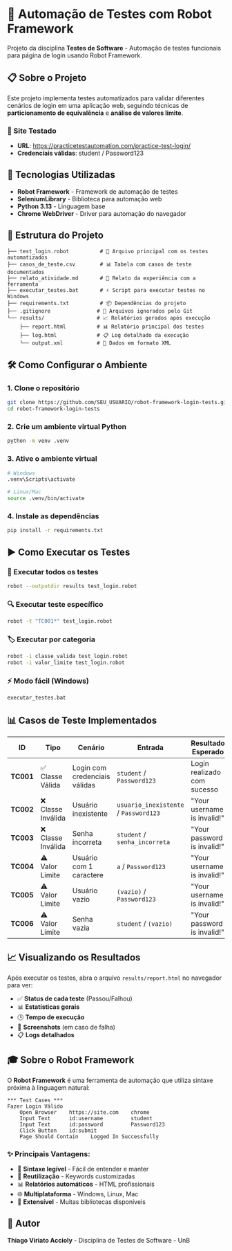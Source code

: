 # 🤖 Automação de Testes com Robot Framework

Projeto da disciplina **Testes de Software** - Automação de testes funcionais para página de login usando Robot Framework.

## 📋 Sobre o Projeto

Este projeto implementa testes automatizados para validar diferentes cenários de login em uma aplicação web, seguindo técnicas de **particionamento de equivalência** e **análise de valores limite**.

### 🎯 Site Testado
- **URL**: https://practicetestautomation.com/practice-test-login/
- **Credenciais válidas**: student / Password123

## 🚀 Tecnologias Utilizadas

- **Robot Framework** - Framework de automação de testes
- **SeleniumLibrary** - Biblioteca para automação web
- **Python 3.13** - Linguagem base
- **Chrome WebDriver** - Driver para automação do navegador

## 📁 Estrutura do Projeto

```
├── test_login.robot          # 🤖 Arquivo principal com os testes automatizados
├── casos_de_teste.csv        # 📊 Tabela com casos de teste documentados
├── relato_atividade.md       # 📝 Relato da experiência com a ferramenta
├── executar_testes.bat       # ⚡ Script para executar testes no Windows
├── requirements.txt          # 📦 Dependências do projeto
├── .gitignore               # 🚫 Arquivos ignorados pelo Git
└── results/                 # 📈 Relatórios gerados após execução
    ├── report.html          # 📊 Relatório principal dos testes
    ├── log.html             # 📋 Log detalhado da execução
    └── output.xml           # 📄 Dados em formato XML
```

## 🛠️ Como Configurar o Ambiente

### 1. Clone o repositório
```bash
git clone https://github.com/SEU_USUARIO/robot-framework-login-tests.git
cd robot-framework-login-tests
```

### 2. Crie um ambiente virtual Python
```bash
python -m venv .venv
```

### 3. Ative o ambiente virtual
```bash
# Windows
.venv\Scripts\activate

# Linux/Mac
source .venv/bin/activate
```

### 4. Instale as dependências
```bash
pip install -r requirements.txt
```

## ▶️ Como Executar os Testes

### 🎯 Executar todos os testes
```bash
robot --outputdir results test_login.robot
```

### 🔍 Executar teste específico
```bash
robot -t "TC001*" test_login.robot
```

### 🏷️ Executar por categoria
```bash
robot -i classe_valida test_login.robot
robot -i valor_limite test_login.robot
```

### ⚡ Modo fácil (Windows)
```bash
executar_testes.bat
```

## 📊 Casos de Teste Implementados

| ID | Tipo | Cenário | Entrada | Resultado Esperado |
|---|---|---|---|---|
| **TC001** | ✅ Classe Válida | Login com credenciais válidas | `student` / `Password123` | Login realizado com sucesso |
| **TC002** | ❌ Classe Inválida | Usuário inexistente | `usuario_inexistente` / `Password123` | "Your username is invalid!" |
| **TC003** | ❌ Classe Inválida | Senha incorreta | `student` / `senha_incorreta` | "Your password is invalid!" |
| **TC004** | ⚠️ Valor Limite | Usuário com 1 caractere | `a` / `Password123` | "Your username is invalid!" |
| **TC005** | ⚠️ Valor Limite | Usuário vazio | `(vazio)` / `Password123` | "Your username is invalid!" |
| **TC006** | ⚠️ Valor Limite | Senha vazia | `student` / `(vazio)` | "Your password is invalid!" |

## 📈 Visualizando os Resultados

Após executar os testes, abra o arquivo `results/report.html` no navegador para ver:

- ✅ **Status de cada teste** (Passou/Falhou)
- 📊 **Estatísticas gerais** 
- 🕒 **Tempo de execução**
- 📸 **Screenshots** (em caso de falha)
- 📋 **Logs detalhados**

## 🎓 Sobre o Robot Framework

O **Robot Framework** é uma ferramenta de automação que utiliza sintaxe próxima à linguagem natural:

```robot
*** Test Cases ***
Fazer Login Válido
    Open Browser    https://site.com    chrome
    Input Text      id:username         student  
    Input Text      id:password         Password123
    Click Button    id:submit
    Page Should Contain    Logged In Successfully
```

### ✨ Principais Vantagens:
- 📖 **Sintaxe legível** - Fácil de entender e manter
- 🔄 **Reutilização** - Keywords customizadas
- 📊 **Relatórios automáticos** - HTML profissionais
- 🌐 **Multiplataforma** - Windows, Linux, Mac
- 🧩 **Extensível** - Muitas bibliotecas disponíveis

## 👥 Autor

**Thiago Viriato Accioly** - Disciplina de Testes de Software - UnB
